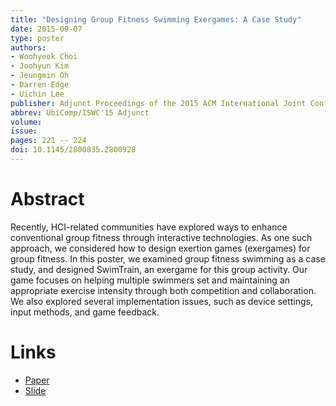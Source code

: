 ```yaml
---
title: "Designing Group Fitness Swimming Exergames: A Case Study"
date: 2015-09-07
type: poster
authors:
- Woohyeok Choi
- Joohyun Kim
- Jeungmin Oh
- Darren Edge
- Uichin Lee
publisher: Adjunct Proceedings of the 2015 ACM International Joint Conference on Pervasive and Ubiquitous Computing and Proceedings of the 2015 ACM International Symposium on Wearable Computers
abbrev: UbiComp/ISWC'15 Adjunct
volume:
issue:
pages: 221 -- 224
doi: 10.1145/2800835.2800928
---
```

# Abstract
Recently, HCI-related communities have explored ways to enhance conventional group fitness through interactive technologies. As one such approach, we considered how to design exertion games (exergames) for group fitness. In this poster, we examined group fitness swimming as a case study, and designed SwimTrain, an exergame for this group activity. Our game focuses on helping multiple swimmers set and maintaining an appropriate exercise intensity through both competition and collaboration. We also explored several implementation issues, such as device settings, input methods, and game feedback.


# Links
* [Paper](https://drive.google.com/uc?export=download&id=1yRyYVquWKZtTVRA94ufWjcobqK0XA-fK)
* [Slide](https://drive.google.com/uc?export=download&id=1mL91ajfVHwGDVNCuSw8i6137gb-wxhZu)